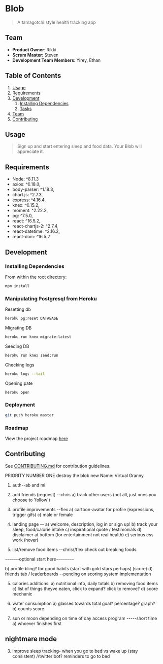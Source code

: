 # Blob

> A tamagotchi style health tracking app

## Team

- **Product Owner**: Rikki
- **Scrum Master**: Steven
- **Development Team Members**: Yirey, Ethan

## Table of Contents

1. [Usage](#Usage)
1. [Requirements](#requirements)
1. [Development](#development)
   1. [Installing Dependencies](#installing-dependencies)
   1. [Tasks](#tasks)
1. [Team](#team)
1. [Contributing](#contributing)

## Usage

> Sign up and start entering sleep and food data. Your Blob will appreciate it.

## Requirements

- Node: ^8.11.3
- axios: ^0.18.0,
- body-parser: ^1.18.3,
- chart.js: ^2.7.3,
- express: ^4.16.4,
- knex: ^0.15.2,
- moment: ^2.22.2,
- pg: ^7.5.0,
- react: ^16.5.2,
- react-chartjs-2: ^2.7.4,
- react-datetime: ^2.16.2,
- react-dom: ^16.5.2

## Development

### Installing Dependencies

From within the root directory:

```sh
npm install
```

### Manipulating Postgresql from Heroku

Resetting db

```sh
heroku pg:reset DATABASE
```

Migrating DB

```sh
heroku run knex migrate:latest
```

Seeding DB

```sh
heroku run knex seed:run
```

Checking logs

```sh
heroku logs --tail
```

Opening pate

```sh
heroku open
```

### Deployment

```sh
git push heroku master
```

### Roadmap

View the project roadmap [here](https://github.com/Rocket-Turtles/Rocket-Turtles/issues)

## Contributing

See [CONTRIBUTING.md](_CONTRIBUTING.md) for contribution guidelines.

PRIORITY NUMBER ONE destroy the blob
new Name: Virtual Granny

1. auth--ab and mi

2. add friends (request) --chris
   a) track other users (not all, just ones you choose to 'follow')

3. profile improvements --flex
   a) cartoon-avatar for profile (expressions, trigger gifs)
   c) male or female

4. landing page --
   a) welcome, description, log in or sign up!
   b) track your sleep, food/calorie intake
   c) inspirational quote / testimonials
   d) disclaimer at bottom (for entertainment not real health)
   e) serious css work (hover)

5. list/remove food items --chris//flex
   check out breaking foods

-------optional start here---------

b) profile bling? for good habits (start with gold stars perhaps) (score)
d) friends tab / leaderboards --pending on scoring system implementation

5. calories additions:
   a) nutritional info, daily totals
   b) removing food items
   c) list of things theyve eaten, click to expand? click to remove?
   d) score mechanic

6. water consumption
   a) glasses towards total goal? percentage? graph?
   b) counts score

7) sun or moon depending on time of day access program -----short time
   a) whoever finishes first

## nightmare mode

3. improve sleep tracking- when you go to bed vs wake up (stay consistent)
   //twitter bot? reminders to go to bed
